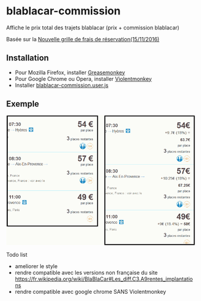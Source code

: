 # blablacar-commission
Affiche le prix total des trajets blablacar (prix + commission blablacar)

Basée sur la [Nouvelle grille de frais de réservation(15/11/2016)](https://www.blablacar.fr/blablalife/lp/nouvelle-grille-de-frais-de-reservation)

## Installation

* Pour Mozilla Firefox, installer [Greasemonkey](https://addons.mozilla.org/fr/firefox/addon/greasemonkey/)
* Pour Google Chrome ou Opera, installer [Violentmonkey](https://violentmonkey.github.io/nex/)
* Installer [blablacar-commission.user.js](https://github.com/yukulele/blablacar-commission/raw/master/blablacar-commission.user.js)

## Exemple

![exemple blablacar-commission](blablacar-commission-exemple.png)

Todo list
* ameliorer le style
* rendre compatible avec les versions non française du site https://fr.wikipedia.org/wiki/BlaBlaCar#Les_diff.C3.A9rentes_implantations
* rendre compatible avec google chrome SANS Violentmonkey
